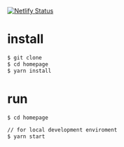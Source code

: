 [![Netlify Status](https://api.netlify.com/api/v1/badges/274d2843-d5e0-4392-9b76-6a0b0668a19c/deploy-status)](https://app.netlify.com/sites/ellipti/deploys)

# install

```bash
$ git clone
$ cd homepage
$ yarn install
```

# run
```bash
$ cd homepage

// for local development enviroment
$ yarn start
```
